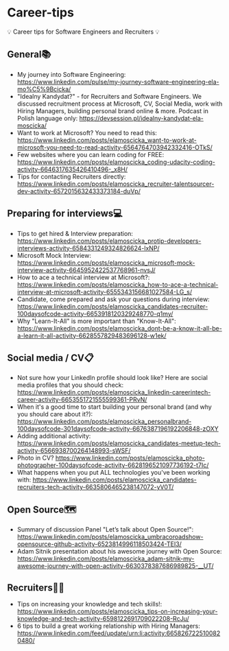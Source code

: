 # Career-tips
💡  Career tips for Software Engineers and Recruiters 💡

## General📚
* My journey into Software Engineering: https://www.linkedin.com/pulse/my-journey-software-engineering-ela-mo%C5%9Bcicka/  
* "Idealny Kandydat?" - for Recruiters and Software Engineers. We discussed recruitment process at Microsoft, CV, Social Media, work with Hiring Managers, building personal brand online & more. Podcast in Polish language only: https://devsession.pl/idealny-kandydat-ela-moscicka/  
* Want to work at Microsoft? You need to read this: https://www.linkedin.com/posts/elamoscicka_want-to-work-at-microsoft-you-need-to-read-activity-6564764703942332416-OTkS/  
* Few websites where you can learn coding for FREE: https://www.linkedin.com/posts/elamoscicka_coding-udacity-coding-activity-6646317635426410496-_x8H/  
* Tips for contacting Recruiters directly: https://www.linkedin.com/posts/elamoscicka_recruiter-talentsourcer-dev-activity-6572015632433373184-duVp/  


## Preparing for interviews💻
* Tips to get hired & Interview preparation: https://www.linkedin.com/posts/elamoscicka_protip-developers-interviews-activity-6584331249324826624-lxNP/  
* Microsoft Mock Interview: https://www.linkedin.com/posts/elamoscicka_microsoft-mock-interview-activity-6645952422537768961-nvsJ/  
* How to ace a technical interview at Microsoft?: https://www.linkedin.com/posts/elamoscicka_how-to-ace-a-technical-interview-at-microsoft-activity-6555343156681027584-LG_s/  
* Candidate, come prepared and ask your questions during interview: https://www.linkedin.com/posts/elamoscicka_candidates-recruiter-100daysofcode-activity-6653918120329248770-q1my/  
* Why "Learn-It-All" is more important than "Know-It-All": https://www.linkedin.com/posts/elamoscicka_dont-be-a-know-it-all-be-a-learn-it-all-activity-6628557829483696128-w1ek/  


## Social media / CV📋
* Not sure how your LinkedIn profile should look like? Here are social media profiles that you should check: https://www.linkedin.com/posts/elamoscicka_linkedin-careerintech-career-activity-6653551721555599361-PRvN/   
* When it's a good time to start building your personal brand (and why you should care about it?): https://www.linkedin.com/posts/elamoscicka_personalbrand-100daysofcode-301daysofcode-activity-6676387196192206848-zOXY  
* Adding additional activity: https://www.linkedin.com/posts/elamoscicka_candidates-meetup-tech-activity-6566938700264148993-sWSF/ 
* Photo in CV? https://www.linkedin.com/posts/elamoscicka_photo-photographer-100daysofcode-activity-6628196521097736192-t7Ic/  
* What happens when you put ALL technologies you've been working with: https://www.linkedin.com/posts/elamoscicka_candidates-recruiters-tech-activity-6635806465238147072-yV0T/  


## Open Source🗺️
* Summary of discussion Panel "Let’s talk about Open Source!": https://www.linkedin.com/posts/elamoscicka_umbracoroadshow-opensource-github-activity-6523814996118503424-TEI3/  
* Adam Sitnik presentation about his awesome journey with Open Source: https://www.linkedin.com/posts/elamoscicka_adam-sitnik-my-awesome-journey-with-open-activity-6630378387686989825-__UT/  


## Recruiters🧙🏻
* Tips on increasing your knowledge and tech skills!: https://www.linkedin.com/posts/elamoscicka_tips-on-increasing-your-knowledge-and-tech-activity-6598122691709022208-RcJu/  
* 6 tips to build a great working relationship with Hiring Managers: https://www.linkedin.com/feed/update/urn:li:activity:6658267225100820480/  
